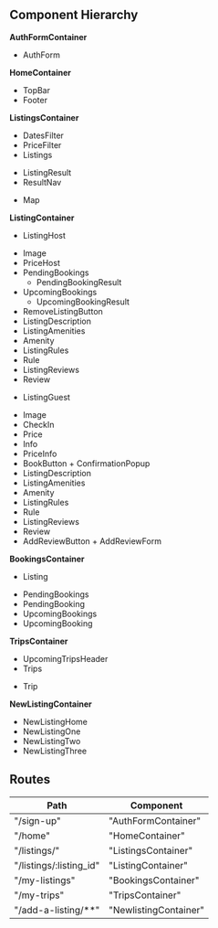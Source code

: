 ## Component Hierarchy

**AuthFormContainer**
 - AuthForm

**HomeContainer**
 - TopBar
 - Footer

**ListingsContainer**
 - DatesFilter
 - PriceFilter
 - Listings
  + ListingResult
  + ResultNav
 - Map

**ListingContainer**
 - ListingHost
  + Image
  + PriceHost
  + PendingBookings
    + PendingBookingResult
  + UpcomingBookings
    + UpcomingBookingResult
  + RemoveListingButton
  + ListingDescription
  + ListingAmenities
   + Amenity
  + ListingRules
   + Rule
  + ListingReviews
   + Review
 - ListingGuest
  + Image
  + CheckIn
   + Price
   + Info
   + PriceInfo
   + BookButton
    + ConfirmationPopup
  + ListingDescription
  + ListingAmenities
   + Amenity
  + ListingRules
   + Rule
  + ListingReviews
   + Review
   + AddReviewButton
    + AddReviewForm

**BookingsContainer**
 - Listing
  + PendingBookings
   + PendingBooking
  + UpcomingBookings
   + UpcomingBooking

**TripsContainer**
 - UpcomingTripsHeader
 - Trips
  + Trip

**NewListingContainer**
 - NewListingHome
 - NewListingOne
 - NewListingTwo
 - NewListingThree

## Routes

|Path   | Component   |
|-------|-------------|
| "/sign-up" | "AuthFormContainer" |
| "/home" | "HomeContainer" |
| "/listings/" | "ListingsContainer" |
| "/listings/:listing_id" | "ListingContainer" |
| "/my-listings" | "BookingsContainer" |
| "/my-trips" | "TripsContainer" |
| "/add-a-listing/**" | "NewlistingContainer" |
